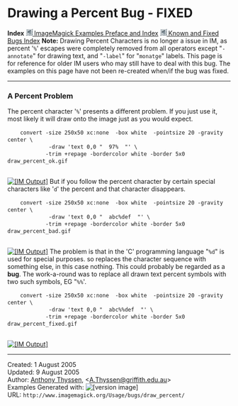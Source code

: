 # Drawing a Percent Bug - FIXED

**Index**
[![](../../img_www/granitesm_left.gif) ImageMagick Examples Preface and Index](../../)
[![](../../img_www/granitesm_left.gif) Known and Fixed Bugs Index](../)
**Note:** Drawing Percent Characters is no longer a issue in IM, as percent '`%`' escapes were completely removed from all operators except "`-annotate`" for drawing text, and "`-label`" for "`monatge`" labels.
This page is for reference for older IM users who may still have to deal with this bug. The examples on this page have not been re-created when/if the bug was fixed.

------------------------------------------------------------------------

### A Percent Problem

The percent character '`%`' presents a different problem. If you just use it, most likely it will draw onto the image just as you would expect.
  
        convert -size 250x50 xc:none  -box white  -pointsize 20 -gravity center \
                 -draw 'text 0,0 "  97%  "' \
                -trim +repage -bordercolor white -border 5x0  draw_percent_ok.gif
     

  
[![\[IM Output\]](draw_percent_ok.gif)](draw_percent_ok.gif)
But if you follow the percent character by certain special characters like '`d`' the percent and that character disappears.
  
        convert -size 250x50 xc:none  -box white  -pointsize 20 -gravity center \
                 -draw 'text 0,0 "  abc%def  "' \
                -trim +repage -bordercolor white -border 5x0  draw_percent_bad.gif
     

  
[![\[IM Output\]](draw_percent_bad.gif)](draw_percent_bad.gif)
The problem is that in the 'C' programming language "`%d`" is used for special purposes. so replaces the character sequence with something else, in this case nothing. This could probably be regarded as a **bug**.
The work-a-round was to replace all drawn text percent symbols with two such symbols, EG "`%%`'.
  
        convert -size 250x50 xc:none  -box white  -pointsize 20 -gravity center \
                 -draw 'text 0,0 "  abc%%def  "' \
                -trim +repage -bordercolor white -border 5x0  draw_percent_fixed.gif
     

  
[![\[IM Output\]](draw_percent_fixed.gif)](draw_percent_fixed.gif)

------------------------------------------------------------------------

Created: 1 August 2005  
 Updated: 9 August 2005  
 Author: [Anthony Thyssen](http://www.ict.griffith.edu.au/anthony/anthony.html), &lt;[A.Thyssen@griffith.edu.au](http://www.ict.griffith.edu.au/anthony/mail.shtml)&gt;  
 Examples Generated with: ![\[version image\]](version.gif)  
 URL: `http://www.imagemagick.org/Usage/bugs/draw_percent/`
